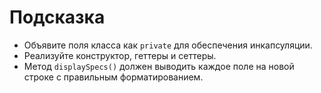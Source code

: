 # Подсказка

- Объявите поля класса как `private` для обеспечения инкапсуляции.
- Реализуйте конструктор, геттеры и сеттеры.
- Метод `displaySpecs()` должен выводить каждое поле на новой строке с правильным форматированием.
